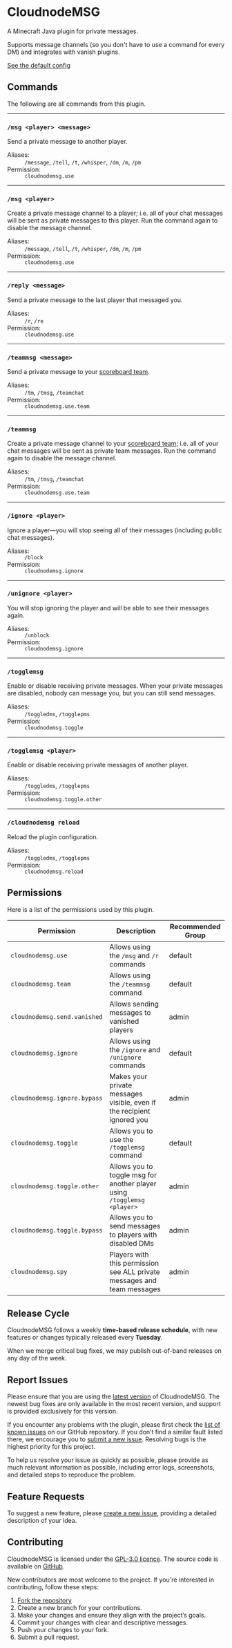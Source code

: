 # CloudnodeMSG
A Minecraft Java plugin for private messages.

Supports message channels (so you don't have to use a command for every DM) and integrates with vanish plugins.

[See the default config](https://github.com/cloudnode-pro/CloudnodeMSG/blob/main/src/main/resources/config.yml)

## Commands
The following are all commands from this plugin.

***

### `/msg <player> <message>`
Send a private message to another player.

<dl>
    <dt>Aliases:</dt> <dd><code>/message</code>, <code>/tell</code>, <code>/t</code>, <code>/whisper</code>, <code>/dm</code>, <code>/m</code>, <code>/pm</code></dd>
    <dt>Permission:</dt> <dd><code>cloudnodemsg.use</code></dd>
</dl>

***

### `/msg <player>`
Create a private message channel to a player;
i.e. all of your chat messages will be sent as private messages to this player.
Run the command again to disable the message channel.

<dl>
    <dt>Aliases:</dt> <dd><code>/message</code>, <code>/tell</code>, <code>/t</code>, <code>/whisper</code>, <code>/dm</code>, <code>/m</code>, <code>/pm</code></dd>
    <dt>Permission:</dt> <dd><code>cloudnodemsg.use</code></dd>
</dl>

***

### `/reply <message>`
Send a private message to the last player that messaged you.

<dl>
    <dt>Aliases:</dt> <dd><code>/r</code>, <code>/re</code></dd>
    <dt>Permission:</dt> <dd><code>cloudnodemsg.use</code></dd>
</dl>

***

### `/teammsg <message>`
Send a private message to your [scoreboard team](https://minecraft.fandom.com/wiki/Scoreboard#Teams).

<dl>
    <dt>Aliases:</dt> <dd><code>/tm</code>, <code>/tmsg</code>, <code>/teamchat</code></dd>
    <dt>Permission:</dt> <dd><code>cloudnodemsg.use.team</code></dd>
</dl>

***

### `/teammsg`
Create a private message channel to your [scoreboard team](https://minecraft.fandom.com/wiki/Scoreboard#Teams);
i.e. all of your chat messages will be sent as private team messages.
Run the command again to disable the message channel.

<dl>
    <dt>Aliases:</dt> <dd><code>/tm</code>, <code>/tmsg</code>, <code>/teamchat</code></dd>
    <dt>Permission:</dt> <dd><code>cloudnodemsg.use.team</code></dd>
</dl>

***

### `/ignore <player>`
Ignore a player—you will stop seeing all of their messages (including public chat messages).

<dl>
    <dt>Aliases:</dt> <dd><code>/block</code></dd>
    <dt>Permission:</dt> <dd><code>cloudnodemsg.ignore</code></dd>
</dl>

***

### `/unignore <player>`
You will stop ignoring the player and will be able to see their messages again.

<dl>
    <dt>Aliases:</dt> <dd><code>/unblock</code></dd>
    <dt>Permission:</dt> <dd><code>cloudnodemsg.ignore</code></dd>
</dl>

***

### `/togglemsg`
Enable or disable receiving private messages.
When your private messages are disabled, nobody can message you, but you can still send messages.

<dl>
    <dt>Aliases:</dt> <dd><code>/toggledms</code>, <code>/togglepms</code></dd>
    <dt>Permission:</dt> <dd><code>cloudnodemsg.toggle</code></dd>
</dl>

***

### `/togglemsg <player>`
Enable or disable receiving private messages of another player.

<dl>
    <dt>Aliases:</dt> <dd><code>/toggledms</code>, <code>/togglepms</code></dd>
    <dt>Permission:</dt> <dd><code>cloudnodemsg.toggle.other</code></dd>
</dl>



***

### `/cloudnodemsg reload`
Reload the plugin configuration.

<dl>
    <dt>Aliases:</dt> <dd><code>/toggledms</code>, <code>/togglepms</code></dd>
    <dt>Permission:</dt> <dd><code>cloudnodemsg.reload</code></dd>
</dl>

## Permissions
Here is a list of the permissions used by this plugin.

| Permission                   | Description                                                             | Recommended Group |
|------------------------------|-------------------------------------------------------------------------|-------------------|
| `cloudnodemsg.use`           | Allows using the `/msg` and `/r` commands                               | default           |
| `cloudnodemsg.team`          | Allows using the `/teammsg` command                                     | default           |
| `cloudnodemsg.send.vanished` | Allows sending messages to vanished players                             | admin             |
| `cloudnodemsg.ignore`        | Allows using the `/ignore` and `/unignore` commands                     | default           |
| `cloudnodemsg.ignore.bypass` | Makes your private messages visible, even if the recipient ignored you  | admin             |
| `cloudnodemsg.toggle`        | Allows you to use the `/togglemsg` command                              | default           |
| `cloudnodemsg.toggle.other`  | Allows you to toggle msg for another player using `/togglemsg <player>` | admin             |
| `cloudnodemsg.toggle.bypass` | Allows you to send messages to players with disabled DMs                | admin             |
| `cloudnodemsg.spy`           | Players with this permission see ALL private messages and team messages | admin             |

## Release Cycle

CloudnodeMSG follows a weekly **time-based release schedule**,
with new features or changes typically released every **Tuesday**.

When we merge critical bug fixes, we may publish out-of-band releases on any day of the week.

## Report Issues
Please ensure
that you are using the [latest version](https://modrinth.com/plugin/5Ce4fxJB/version/latest) of CloudnodeMSG.
The newest bug fixes are only available in the most recent version,
and support is provided exclusively for this version.

If you encounter any problems with the plugin,
please first check the [list of known issues](https://github.com/cloudnode-pro/CloudnodeMSG/issues?q=is%3Aopen+is%3Aissue+label%3Abug) on our GitHub repository.
If you don’t find a similar fault listed there,
we encourage you to [submit a new issue](https://github.com/cloudnode-pro/CloudnodeMSG/issues/new?labels=bug).
Resolving bugs is the highest priority for this project.

To help us resolve your issue as quickly as possible, please provide as much relevant information as possible,
including error logs, screenshots, and detailed steps to reproduce the problem.

## Feature Requests

To suggest a new feature, please [create a new issue](https://github.com/cloudnode-pro/CloudnodeMSG/issues/new),
providing a detailed description of your idea.

## Contributing
CloudnodeMSG is licensed under the [GPL-3.0 licence](https://github.com/cloudnode-pro/CloudnodeMSG/blob/main/LICENSE). 
The source code is available on [GitHub](https://github.com/cloudnode-pro/CloudnodeMSG).

New contributors are most welcome to the project. If you're interested in contributing, follow these steps:

1.  [Fork the repository](https://github.com/cloudnode-pro/CloudnodeMSG/fork)
2.  Create a new branch for your contributions.
3.  Make your changes and ensure they align with the project’s goals.
4.  Commit your changes with clear and descriptive messages.
5.  Push your changes to your fork.
6.  Submit a pull request.
